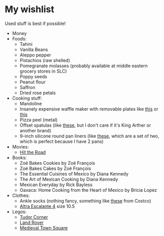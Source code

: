 # My wishlist

Used stuff is best if possible!

- Money
- Foods:
    - Tahini
    - Vanilla Beans
    - Aleppo pepper
    - Pistachios (raw shelled)
    - Pomegranate molasses (probably available at middle eastern grocery stores in SLC)
    - Poppy seeds
    - Peanut flour
    - Saffron
    - Dried rose petals
- Cooking stuff:
    - Mandoline
    - Insanely expensive waffle maker with removable plates like [this](https://www.williams-sonoma.com/products/breville-smart-basic-waffle-maker/) or [this](https://www.amazon.com/GreenPan-4-Square-Dishwasher-Adjustable-Breakfast/dp/B0BTTX66HV)
    - Pizza peel (metal)
    - Offset spatulas (like [these](https://shop.kingarthurbaking.com/items/offset-spatula-set), but I don't care if it's King Arther or another brand)
    - 9-inch silicone round pan liners (like [these](https://shop.kingarthurbaking.com/items/Round-Pan-Liners), which are a set of two, which is perfect because I have 2 pans)
- Movies:
    - [Hit the Road](https://www.imdb.com/title/tt14812782/)
- Books:
    - Zoë Bakes Cookies by Zoë François
    - Zoë Bakes Cakes by Zoë François
    - The Essential Cuisines of Mexico by Diana Kennedy
    - The Art of Mexican Cooking by Diana Kennedy
    - Mexican Everyday by Rick Bayless
    - Oaxaca: Home Cooking from the Heart of Mexico by Bricia Lopez
- Clothes:
    - Ankle socks (nothing fancy, something like [these](https://www.costco.com/puma-mens-no-show-sock-10-pair.product.100825224.html) from Costco)
    - [Altra Escalante 4](https://www.altrarunning.com/en-us/road/mens-escalante-4/AL0A85NE.html?dwvar_AL0A85NE_color=445) size 10.5
- Legos:
    - [Tudor Corner](https://www.lego.com/en-us/product/tudor-corner-10350)
    - [Land Rover](https://www.lego.com/en-us/product/land-rover-classic-defender-90-10317)
    - [Medieval Town Square](https://www.lego.com/en-us/product/medieval-town-square-10332)
